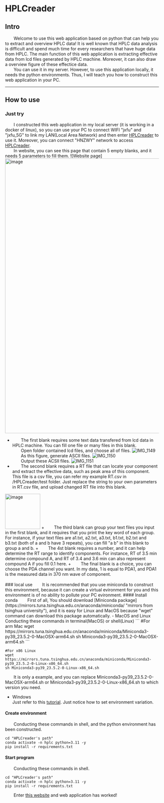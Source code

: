 # HPLCreader
## Intro
&emsp;&emsp;Welcome to use this web application based on python that can help you to extract and overview HPLC data! It is well known that HPLC data analysis is difficult and spend much time for every researchers that have huge data from HPLC. The main function of this web application is extracting effective data from lcd files generated by HPLC machine. Moreover, it can also draw a overview figure of these effectice data.<br/>
&emsp;&emsp;You can use it in my server. However, to use this application locally, it needs the python environments. Thus, I will teach you how to construct this web application in your PC.
* * *
## How to use
### Just try
&emsp;&emsp;I constructed this web application in my local server (it is working in a docker of linux), so you can use your PC to connect WIFI "jxfu" and "jxfu_5G" to link my LAN(Local Area Network) and then enter [HPLCreader](http://192.168.6.110:1314/ "因为还没有域名备案，所以只能暴露LAN的ip在Github上") to use it. Moreover, you can connect "HNZWY" network to access [HPLCreader](http://210.77.80.91:1314 "Server in HNZWY LAN").
<br/>
&emsp;&emsp;In website, you can see this page that contain 5 empty blanks, and it needs 5 parameters to fill them. 
![Website page]<img width="898" alt="image" src="https://github.com/JingxianFu/HPLCreader/assets/65908422/5c0b3571-d718-4553-be43-5fddc7eb8694">
<br/>
+ &emsp;&emsp;The first blank requires some text data transfered from lcd data in HPLC machine. You can fill one file or many files in this blank.
<br/>&emsp;&emsp;Open folder contained lcd files, and choose all of files.
![IMG_1149](https://github.com/JingxianFu/HPLCreader/assets/65908422/0361710b-b897-448c-8e44-890b0d691779)
<br/>&emsp;&emsp;As this figure, generate ASCII files.
![IMG_1150](https://github.com/JingxianFu/HPLCreader/assets/65908422/f64e8a1c-84ce-483e-bfbc-fce2c7762627)
<br/>&emsp;&emsp;Output these ACSII files.
![IMG_1151](https://github.com/JingxianFu/HPLCreader/assets/65908422/51c922c0-5b39-4441-bc6d-0360321aae61)
+ &emsp;&emsp;The second blank requires a RT file that can locate your component and extract the effective data, such as peak area of this component. This file is a csv file, you can refer my example RT.csv in /HPLCreader/test folder. Just replace the string to your own parameters in RT.csv file, and upload changed RT file into this blank.
<img width="115" alt="image" src="https://github.com/JingxianFu/HPLCreader/assets/65908422/d4c63526-9afa-4fdb-9c9f-648c3db3728d">
+ &emsp;&emsp;The third blank can group your text files you input in the first blank, and it requires that you print the key word of each group. For instance, if your text files are a1.txt, a2.txt, a3.txt, b1.txt, b2.txt and b3.txt (both of a and b have 3 repeats), you can fill "a b" in this blank to group a and b.
+ &emsp;&emsp;The 4st blank requires a number, and it can help determine the RT range to identify components. For instance, RT of 3.5 min determine compound A, and RT of 3.4 and 3.6 min can also represent compound A if you fill 0.1 here.
+ &emsp;&emsp;The final blank is a choice, you can choose the PDA channel you want. In my data, 1 is equal to PDA1, and PDA1 is the measured data in 370 nm wave of component.
<br/><br/>
### local use
&emsp;&emsp;It is recommended that you use miniconda to construct this environment, because it can create a virtual evironment for you and this environment is of no ability to pollute your PC evironment. 
#### Install conda
&emsp;&emsp;First of all, You should download [Miniconda package](https://mirrors.tuna.tsinghua.edu.cn/anaconda/miniconda/ "mirrors from tsinghua university"), and it is easy for Linux and MacOS because "wget" command can download this package automatically.
- MacOS and Linux
<br/>Conducting these commands in terminal(MacOS) or shell(Linux)
  ```
  #For arm Mac
  wget https://mirrors.tuna.tsinghua.edu.cn/anaconda/miniconda/Miniconda3-py39_23.5.2-0-MacOSX-arm64.sh
  sh Miniconda3-py39_23.5.2-0-MacOSX-arm64.sh
  ```

  ```
  #For x86 Linux
  wget https://mirrors.tuna.tsinghua.edu.cn/anaconda/miniconda/Miniconda3-py39_23.5.2-0-Linux-x86_64.sh
  sh Miniconda3-py39_23.5.2-0-Linux-x86_64.sh
  ```
&emsp;&emsp;It is only a example, and you can replace Miniconda3-py39_23.5.2-0-MacOSX-arm64.sh or Miniconda3-py39_23.5.2-0-Linux-x86_64.sh to which version you need.
- Windows
<br/>Just refer to this [tutorial](https://blog.csdn.net/VistorsYan/article/details/109138602). Just notice how to set environment variation.
#### Create environment
&emsp;&emsp;Conducting these commands in shell, and the python environment has been constructed.
   ```
   cd "HPLCreader's path"
   conda activate -n hplc python=3.11 -y
   pip install -r requirements.txt
   ```
#### Start program
&emsp;&emsp;Conducting these commands in shell.
   ```
   cd "HPLCreader's path"
   conda activate -n hplc python=3.11 -y
   pip install -r requirements.txt
   ```
&emsp;&emsp;Enter [this website](http://127.0.0.1:1314) and web application has worked!
